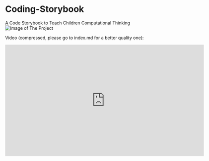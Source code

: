 # Coding-Storybook
A Code Storybook to Teach Children Computational Thinking
![Image of The Project](https://github.com/degokay/Coding-Storybook/blob/master/WeChat%20Image_20180507153744.jpg)

Video (compressed, please go to index.md for a better quality one):
<iframe src="https://vimeo.com/268519887" width="640" height="360" frameborder="0" webkitallowfullscreen mozallowfullscreen allowfullscreen></iframe>
